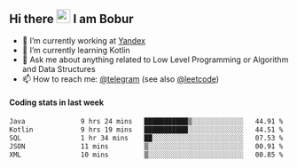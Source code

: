 ## Hi there <img src="https://media.giphy.com/media/hvRJCLFzcasrR4ia7z/giphy.gif" width="25px" height="25px"> I am Bobur

- 💼 I’m currently working at [Yandex](https://yandex.ru/)
- 🌱 I’m currently learning Kotlin
- 💬 Ask me about anything related to Low Level Programming or Algorithm and Data Structures
- 📫 How to reach me: [@telegram](https://t.me/octoant) (see also [@leetcode](https://leetcode.com/octoant/))    

#### Coding stats in last week

<!--START_SECTION:waka-->

```txt
Java              9 hrs 24 mins   ███████████▒░░░░░░░░░░░░░   44.91 %
Kotlin            9 hrs 19 mins   ███████████░░░░░░░░░░░░░░   44.51 %
SQL               1 hr 34 mins    ██░░░░░░░░░░░░░░░░░░░░░░░   07.53 %
JSON              11 mins         ▒░░░░░░░░░░░░░░░░░░░░░░░░   00.91 %
XML               10 mins         ▒░░░░░░░░░░░░░░░░░░░░░░░░   00.85 %
```

<!--END_SECTION:waka-->
